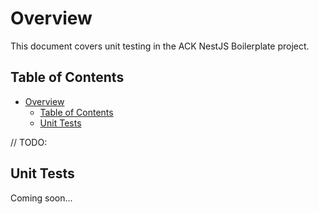 # Overview

This document covers unit testing in the ACK NestJS Boilerplate project.

## Table of Contents
- [Overview](#overview)
  - [Table of Contents](#table-of-contents)
  - [Unit Tests](#unit-tests)

// TODO: 
## Unit Tests

Coming soon...
